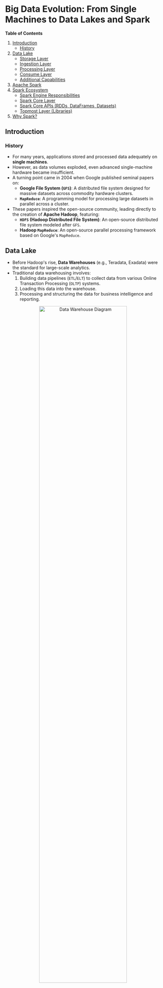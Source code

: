 # Big Data Evolution: From Single Machines to Data Lakes and Spark

**Table of Contents**

1. [Introduction](#introduction-1)
   - [History](#history)
2. [Data Lake](#data-lake-1)
   - [Storage Layer](#storage-layer)
   - [Ingestion Layer](#ingestion-layer)
   - [Processing Layer](#processing-layer)
   - [Consume Layer](#consume-layer)
   - [Additional Capabilities](#additional-capabilities)
3. [Apache Spark](#apache-spark-1)
4. [Spark Ecosystem](#spark-ecosystem-1)
   - [Spark Engine Responsibilities](#spark-engine-responsibilities)
   - [Spark Core Layer](#spark-core-layer)
   - [Spark Core APIs (RDDs, DataFrames, Datasets)](#spark-core-apis-rdds-dataframes-datasets)
   - [Topmost Layer (Libraries)](#topmost-layer-libraries)
5. [Why Spark?](#why-spark-1)

## Introduction

### History

- For many years, applications stored and processed data adequately on **single machines**.
- However, as data volumes exploded, even advanced single-machine hardware became insufficient.
- A turning point came in 2004 when Google published seminal papers on:
  - **Google File System (`GFS`)**: A distributed file system designed for massive datasets across commodity hardware clusters.
  - **`MapReduce`**: A programming model for processing large datasets in parallel across a cluster.
- These papers inspired the open-source community, leading directly to the creation of **Apache Hadoop**, featuring:
  - **`HDFS` (Hadoop Distributed File System)**: An open-source distributed file system modeled after `GFS`.
  - **Hadoop `MapReduce`**: An open-source parallel processing framework based on Google's `MapReduce`.

## Data Lake

- Before Hadoop's rise, **Data Warehouses** (e.g., Teradata, Exadata) were the standard for large-scale analytics.
- Traditional data warehousing involves:
  1.  Building data pipelines (`ETL`/`ELT`) to collect data from various Online Transaction Processing (`OLTP`) systems.
  2.  Loading this data into the warehouse.
  3.  Processing and structuring the data for business intelligence and reporting.

<p align="center">
    <img src="[https://github.com/user-attachments/assets/57c44f35-4dbf-419f-8f54-f663af9a95ef](https://github.com/user-attachments/assets/57c44f35-4dbf-419f-8f54-f663af9a95ef)" width="75%" alt="Data Warehouse Diagram">
</p>

A **data lake** is a centralized repository designed to store, process, and secure vast amounts of data in its **native, raw format**. It accommodates diverse data types, including structured, semi-structured, and unstructured data.

A data lake typically encompasses four key functional layers:

1.  **Ingest**: Collecting and loading data from source systems.
2.  **Store**: Persisting large volumes of data reliably.
3.  **Process**: Transforming, analyzing, and enriching the stored data.
4.  **Consume**: Providing access to data for users and applications.

### Storage Layer

The foundation of a data lake is its **storage infrastructure**. Common choices include:

- On-premise **`HDFS`** clusters.
- Cloud object storage services like **Amazon `S3`** (Simple Storage Service), **Azure Blob Storage**, **Azure Data Lake Storage (`ADLS`)**, or **Google Cloud Storage (`GCS`)**.

Cloud object stores are highly favored due to their **scalability, high availability, durability,** and **cost-effectiveness**.

### Ingestion Layer

- Data lakes often advocate for ingesting data in its **original, raw format**.
- This involves preserving an **unmodified, immutable copy** of the source data, maintaining its full context for future use.
- This layer focuses on selecting and managing tools/processes to move data from sources into the lake's storage.
- Tooling is diverse, reflecting varied source systems and data types:
  - Change Data Capture (`CDC`): e.g., HVR, Debezium
  - `ETL`/`ELT` Platforms: e.g., AWS Glue, Informatica, Talend, Azure Data Factory
  - Messaging Queues: e.g., Apache `Kafka`
  - Streaming Ingestion: e.g., Apache Flume, `Kafka` Connect

### Processing Layer

- This is where data transformation and computation happen:
  - Data quality validation.
  - Data cleaning, transformation, and preparation.
  - Data correlation and aggregation.
  - Advanced analytics and machine learning model training/application.
- Large-scale processing typically involves two distinct components:
  1. **Data Processing Framework**: The engine for developing and running distributed applications. **`Apache Spark`** is the leading framework here. Others include Apache Flink.
  2. **Orchestration/Cluster Management Framework**: Manages cluster resources (CPU, memory, nodes), schedules tasks, and handles scaling. Key examples are **Hadoop `YARN`**, **`Kubernetes` (K8s)**, and **Apache Mesos**.

### Consume Layer

- This layer provides interfaces for accessing the data lake's contents (both raw and processed).
- Consumption patterns and tools vary widely:
  - **Data Analysts**: `SQL` queries via clients, Business Intelligence (`BI`) tools (Tableau, Power BI).
  - **Data Scientists**: Notebook environments (Jupyter, Zeppelin) using Python/R, Machine Learning platforms.
  - **Applications**: Dashboards, `REST API` endpoints, file downloads.
  - **Other Systems**: Connections via `JDBC`/`ODBC` drivers.
  - **Search/Discovery**: Metadata catalogs or search interfaces.
- Flexibility is key to meet diverse downstream needs.

<p align="center">
    <img src="[https://github.com/user-attachments/assets/fd75d8f7-3229-4a92-8b1a-f2893c0ceeb8](https://github.com/user-attachments/assets/fd75d8f7-3229-4a92-8b1a-f2893c0ceeb8)" width="75%" alt="Data Lake Components Diagram">
</p>

### Additional Capabilities

> A production-ready data lake requires more than just the core layers. Essential supporting components include:
>
> - **Security**: Authentication, authorization, encryption, auditing.
> - **Workflow Management**: Orchestrating complex data pipelines (e.g., Apache Airflow, Prefect, Dagster).
> - **Metadata Management & Data Catalog**: Discovering, understanding, and governing data (e.g., Apache Atlas, Amundsen, DataHub).
> - **Data Lifecycle Management**: Archiving, deletion policies.
> - **Monitoring & Operations**: Tracking performance, health, and costs.
> - **Data Governance & Quality**: Ensuring data reliability and compliance.

## Apache Spark

- **`Apache Spark`** is a leading **unified analytics engine** designed for large-scale data processing, widely adopted in modern data lakes and data platforms.
- It provides high-level APIs in **Scala, Java, Python, R, and `SQL`**, supporting:
  - Data Engineering (`ETL`/`ELT`)
  - Data Science
  - Machine Learning
- Spark can run on single machines or scale out across large clusters.

## Spark Ecosystem

<p align="center">
    <img src="[https://github.com/user-attachments/assets/a1fec4f3-75e9-4aa8-be57-5375d14ebbe8](https://github.com/user-attachments/assets/a1fec4f3-75e9-4aa8-be57-5375d14ebbe8)" width="75%" alt="Spark Ecosystem Diagram">
</p>

> **Key Point:** `Apache Spark` excels at **distributed computation**. It relies on external systems for **cluster management** and **persistent storage**.

### Spark Engine Responsibilities

The core Spark engine manages the distributed execution:

- Breaking down application logic into smaller, independent **tasks**.
- **Scheduling** tasks across available cluster resources (executors).
- Managing **data partitioning** and providing data to tasks.
- **Monitoring** task execution and progress.
- Providing **fault tolerance** by re-executing failed tasks.
- Coordinating with the **cluster manager** (e.g., `YARN`, `Kubernetes`) and **storage systems** (e.g., `HDFS`, `S3`).

### Spark Core Layer

- Consists of the core Spark engine and fundamental APIs.
- **Cluster Management Integration**: Spark works seamlessly with managers like **Hadoop `YARN`**, **`Kubernetes`**, **Apache Mesos**, or its own simple standalone scheduler.
- **Storage System Integration**: Spark reads from and writes to a wide variety of data sources, including **`HDFS`**, **Amazon `S3`**, **Azure Blob Storage / `ADLS`**, **Google Cloud Storage (`GCS`)**, Cassandra, HBase, JDBC databases, and more.

### Spark Core APIs (RDDs, DataFrames, Datasets)

Spark provides several core programming abstractions:

- **`RDD` (Resilient Distributed Dataset)**:
  - The original, low-level abstraction representing an immutable, partitioned collection of items processed in parallel.
  - Offers maximum flexibility and control but can be complex to use directly.
  - Essential for unstructured data or highly customized processing.
- **`DataFrame`**:
  - A distributed collection of data organized into named columns, conceptually similar to a table in a relational database or a pandas/R DataFrame.
  - Built on top of `RDD`s but includes schema information.
  - Enables significant performance optimizations via the **Catalyst optimizer** and **Tungsten execution engine**.
  - The most commonly used API for structured and semi-structured data processing in Python, R, Scala, and Java.
- **`Dataset`**:
  - Available in Scala and Java, it combines the benefits of `RDD`s (type safety, functional programming) with the optimizations of `DataFrame`s.
  - Essentially a typed `DataFrame`.

**Recommendation:** For most common use cases, prefer the **`DataFrame` API** due to its ease of use, performance optimizations, and rich functionality via `Spark SQL`. Use `RDD`s when necessary for low-level control.

### Topmost Layer (Libraries)

Built upon Spark Core, these libraries provide specialized capabilities:

- **`Spark SQL` and `DataFrame`/`Dataset` API**:
  - Enables querying structured data using `SQL` or the expressive `DataFrame` API.
  - Acts as the foundation for working with structured data in Spark.
- **Streaming**:
  - **`Structured Streaming`**: The modern, high-level API for building continuous, end-to-end streaming applications using the `DataFrame`/`Dataset` API. Provides fault tolerance and exactly-once processing guarantees.
  - _(Legacy: Spark Streaming (DStreams))_ The older micro-batching streaming API based on `RDD`s.
- **Machine Learning (`MLlib`)**:
  - Spark's built-in library for scalable machine learning.
  - Includes algorithms for classification, regression, clustering, recommendation, etc.
  - Provides tools for feature engineering, pipeline construction, and model evaluation.
- **Graph Processing (`GraphX` / GraphFrames)**:
  - APIs for performing graph computations (e.g., PageRank, connected components) on large-scale graph datasets.

> These libraries are **not isolated silos**. They are designed to interoperate smoothly within a single Spark application, allowing you to combine `SQL`, streaming, machine learning, and graph processing seamlessly.

## Why Spark?

`Apache Spark` has become dominant for several key reasons:

1.  **Abstraction & Ease of Use**:
    - It hides much of the complexity of distributed computing behind high-level APIs (`DataFrame`, `SQL`).
    - Code is often significantly shorter and more readable than equivalent Hadoop `MapReduce` code.
    - Offers interactive shells for exploration (`pyspark`, `spark-shell`, `spark-sql`).
2.  **Unified Platform**:
    - Provides a single engine for batch processing, `SQL` queries, stream processing, machine learning, and graph analysis.
    - Reduces the need to integrate multiple specialized systems.
3.  **Performance**:
    - Leverages in-memory computation, significantly speeding up iterative algorithms (common in ML) and interactive queries compared to `MapReduce`'s disk-based approach.
    - Advanced Catalyst optimizer and Tungsten execution engine generate efficient execution plans.
4.  **Integration**:
    - Connects to a vast ecosystem of storage systems and data sources.
    - Runs on popular cluster managers (`YARN`, `Kubernetes`, Mesos).
